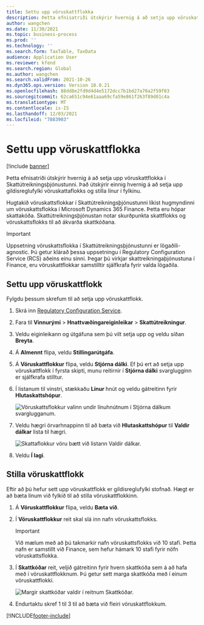 ```yaml
---
title: Settu upp vöruskattflokka
description: Þetta efnisatriði útskýrir hvernig á að setja upp vöruskattflokka í Skattútreikningsþjónustunni.
author: wangchen
ms.date: 11/30/2021
ms.topic: business-process
ms.prod: ''
ms.technology: ''
ms.search.form: TaxTable, TaxData
audience: Application User
ms.reviewer: kfend
ms.search.region: Global
ms.author: wangchen
ms.search.validFrom: 2021-10-26
ms.dyn365.ops.version: Version 10.0.21
ms.openlocfilehash: 88dd8e2fd9d4d4e5172dcc7b1bd27a70a2f59f03
ms.sourcegitcommit: 62ca651c94e61aaa69cfa59e861f263f89d01c4a
ms.translationtype: MT
ms.contentlocale: is-IS
ms.lasthandoff: 12/03/2021
ms.locfileid: "7883903"
---
```

# <a name="set-up-item-tax-groups"></a>Settu upp vöruskattflokka

[!include [banner](../includes/banner.md)]

Þetta efnisatriði útskýrir hvernig á að setja upp vöruskattflokka í Skattútreikningsþjónustunni. Það útskýrir einnig hvernig á að setja upp gildisreglufylki vöruskattaflokks og stilla línur í fylkinu.

Hugtakið vöruskattsflokkar í Skattútreikningsþjónustunni líkist hugmyndinni um vöruskattsflokka í Microsoft Dynamics 365 Finance. Þetta eru hópar skattakóða. Skattútreikningsþjónustan notar skurðpunkta skattflokks og vöruskattsflokks til að ákvarða skattkóðana.

> [!IMPORTANT]
> Uppsetning vöruskattsflokka í Skattútreikningsþjónustunni er lögaðili-agnostic. Þú getur klárað þessa uppsetningu í Regulatory Configuration Service (RCS) aðeins einu sinni. Þegar þú virkjar skattreikningaþjónustuna í Finance, eru vöruskattflokkar samstilltir sjálfkrafa fyrir valda lögaðila.

## <a name="set-up-an-item-tax-group"></a>Settu upp vöruskattflokk 

Fylgdu þessum skrefum til að setja upp vöruskattflokk.

1. Skrá inn [Regulatory Configuration Service](https://marketing.configure.global.dynamics.com/).
2. Fara til **Vinnurými** \> **Hnattvæðingareiginleikar** \> **Skattútreikningur**.
3. Veldu eiginleikann og útgáfuna sem þú vilt setja upp og veldu síðan **Breyta**.
4. Á **Almennt** flipa, veldu **Stillingarútgáfa**.
5. Á **Vöruskattflokkur** flipa, veldu **Stjórna dálki**. Ef þú ert að setja upp vöruskattflokk í fyrsta skipti, munu reitirnir í **Stjórna dálki** svarglugginn er sjálfkrafa stilltur.
6. Í listanum til vinstri, stækkaðu **Línur** hnút og veldu gátreitinn fyrir **Hlutaskattshópur**.

    ![Vöruskattsflokkur valinn undir línuhnútnum í Stjórna dálkum svarglugganum.](media/select-item-tax-group.png)

7. Veldu hægri örvarhnappinn til að bæta við **Hlutaskattshópur** til **Valdir dálkar** lista til hægri.

    ![Skattaflokkur vöru bætt við listann Valdir dálkar.](media/add-item-tax-group.png)

8. Veldu **Í lagi**.

## <a name="configure-an-item-tax-group"></a>Stilla vöruskattflokk

Eftir að þú hefur sett upp vöruskattflokk er gildisreglufylki stofnað. Hægt er að bæta línum við fylkið til að stilla vöruskattflokkinn.

1. Á **Vöruskattflokkur** flipa, veldu **Bæta við**.
2. Í **Vöruskattflokkur** reit skal slá inn nafn vöruskattsflokks.

    > [!IMPORTANT]
    > Við mælum með að þú takmarkir nafn vöruskattsflokks við 10 stafi. Þetta nafn er samstillt við Finance, sem hefur hámark 10 stafi fyrir nöfn vöruskattsflokka.

3. Í **Skattkóðar** reit, veljið gátreitinn fyrir hvern skattkóða sem á að hafa með í vöruskattflokknum. Þú getur sett marga skattkóða með í einum vöruskattflokki.

    ![Margir skattkóðar valdir í reitnum Skattkóðar.](media/multiple-tax-codes-selection.png)

4. Endurtaktu skref 1 til 3 til að bæta við fleiri vöruskattflokkum.

[!INCLUDE[footer-include](../../includes/footer-banner.md)]

